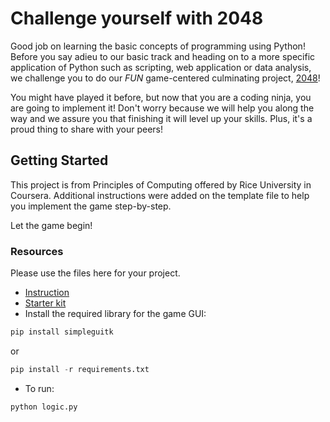 # Challenge yourself with 2048

Good job on learning the basic concepts of programming using Python! Before you say adieu to
our basic track and heading on to a more specific application of Python such as scripting, web application or data analysis,
we challenge you to do our *FUN* game-centered culminating project, [2048](http://gabrielecirulli.github.io/2048/)!

You might have played it before, but now that you are a coding ninja, you are going to implement it! Don't worry
because we will help you along the way and we assure you that finishing it will level up your skills. Plus,
it's a proud thing to share with your peers!

## Getting Started

This project is from Principles of Computing offered by Rice University in Coursera. Additional instructions
were added on the template file to help you implement the game step-by-step.

Let the game begin!

### Resources

Please use the files here for your project.

* [Instruction](https://github.com/enixdark/principlescomputing-001/blob/master/Week0/Instructions.md)
* [Starter kit](https://github.com/wwcodemanila/WWCodeManila-Python/tree/master/exercises/2048)
* Install the required library for the game GUI:

```python
pip install simpleguitk
```

or

```python
pip install -r requirements.txt
```

* To run:

```python
python logic.py
```